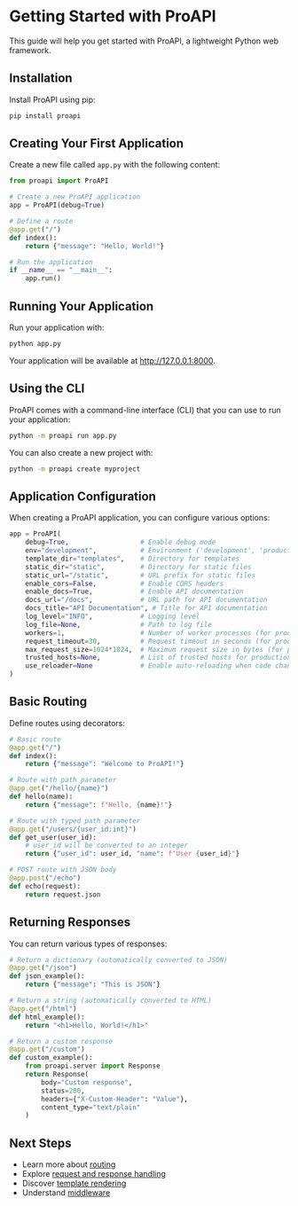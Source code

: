 # Getting Started with ProAPI

This guide will help you get started with ProAPI, a lightweight Python web framework.

## Installation

Install ProAPI using pip:

```bash
pip install proapi
```

## Creating Your First Application

Create a new file called `app.py` with the following content:

```python
from proapi import ProAPI

# Create a new ProAPI application
app = ProAPI(debug=True)

# Define a route
@app.get("/")
def index():
    return {"message": "Hello, World!"}

# Run the application
if __name__ == "__main__":
    app.run()
```

## Running Your Application

Run your application with:

```bash
python app.py
```

Your application will be available at http://127.0.0.1:8000.

## Using the CLI

ProAPI comes with a command-line interface (CLI) that you can use to run your application:

```bash
python -m proapi run app.py
```

You can also create a new project with:

```bash
python -m proapi create myproject
```

## Application Configuration

When creating a ProAPI application, you can configure various options:

```python
app = ProAPI(
    debug=True,                  # Enable debug mode
    env="development",           # Environment ('development', 'production', or 'testing')
    template_dir="templates",    # Directory for templates
    static_dir="static",         # Directory for static files
    static_url="/static",        # URL prefix for static files
    enable_cors=False,           # Enable CORS headers
    enable_docs=True,            # Enable API documentation
    docs_url="/docs",            # URL path for API documentation
    docs_title="API Documentation", # Title for API documentation
    log_level="INFO",            # Logging level
    log_file=None,               # Path to log file
    workers=1,                   # Number of worker processes (for production)
    request_timeout=30,          # Request timeout in seconds (for production)
    max_request_size=1024*1024,  # Maximum request size in bytes (for production)
    trusted_hosts=None,          # List of trusted hosts for production security
    use_reloader=None            # Enable auto-reloading when code changes
)
```

## Basic Routing

Define routes using decorators:

```python
# Basic route
@app.get("/")
def index():
    return {"message": "Welcome to ProAPI!"}

# Route with path parameter
@app.get("/hello/{name}")
def hello(name):
    return {"message": f"Hello, {name}!"}

# Route with typed path parameter
@app.get("/users/{user_id:int}")
def get_user(user_id):
    # user_id will be converted to an integer
    return {"user_id": user_id, "name": f"User {user_id}"}

# POST route with JSON body
@app.post("/echo")
def echo(request):
    return request.json
```

## Returning Responses

You can return various types of responses:

```python
# Return a dictionary (automatically converted to JSON)
@app.get("/json")
def json_example():
    return {"message": "This is JSON"}

# Return a string (automatically converted to HTML)
@app.get("/html")
def html_example():
    return "<h1>Hello, World!</h1>"

# Return a custom response
@app.get("/custom")
def custom_example():
    from proapi.server import Response
    return Response(
        body="Custom response",
        status=200,
        headers={"X-Custom-Header": "Value"},
        content_type="text/plain"
    )
```

## Next Steps

- Learn more about [routing](routing.md)
- Explore [request and response handling](request-response.md)
- Discover [template rendering](templates.md)
- Understand [middleware](middleware.md)